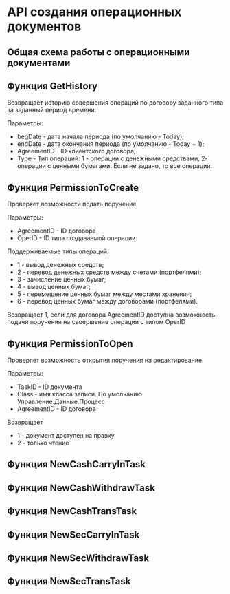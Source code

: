 # API создания операционных документов

## Общая схема работы с операционными документами


## Функция GetHistory
Возвращает историю совершения операций по договору заданного типа за заданный период времени.

Параметры:
  - begDate       - дата начала периода (по умолчанию - Today);
  - endDate       - дата окончания периода (по умолчанию - Today + 1);
  - AgreementID   - ID клиентского договора;
  - Type          - Тип операций: 1 - операции с денежными средствами, 2- операции с ценными бумагами. Если не задано, то все операции.


## Функция PermissionToCreate
Проверяет возможности подать поручение

Параметры:
  - AgreementID         - ID договора
  - OperID              - ID типа создаваемой операции.

Поддерживаемые типы операций:
  - 1 - вывод денежных средств;
  - 2 - перевод денежных средств между счетами (портфелями);
  - 3 - зачисление ценных бумаг;
  - 4 - вывод ценных бумаг;
  - 5 - перемещение ценных бумаг между местами хранения;
  - 6 - перевод ценных бумаг между договорами (портфелями).

Возвращает 1, если для договора AgreementID доступна возможность подачи поручения на своершение операции с типом OperID
 
## Функция PermissionToOpen
Проверяет возможность открытия поручения на редактирование.

Параметры:
  - TaskID          - ID документа
  - Class           - имя класса записи. По умолчанию Управление.Данные.Процесс
  - AgreementID     - ID договора

Возвращает
  - 1 - документ доступен на правку
  - 2 - только чтение

## Функция NewCashCarryInTask

## Функция NewCashWithdrawTask

## Функция NewCashTransTask

## Функция NewSecCarryInTask

## Функция NewSecWithdrawTask

## Функция NewSecTransTask
